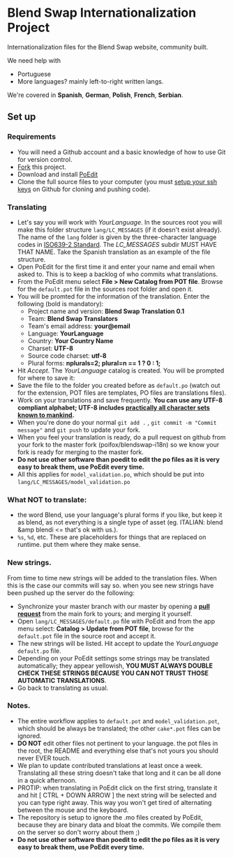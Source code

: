 # Blend Swap Internationalization Project

Internationalization files for the Blend Swap website, community built.

We need help with 

* Portuguese
* More languages? mainly left-to-right written langs.

We're covered in __Spanish__, __German__, __Polish__, __French__, __Serbian__.

## Set up

### Requirements

* You will need a Github account and a basic knowledge of how to use Git for version control.
* [Fork](https://help.github.com/articles/fork-a-repo) this project.
* Download and install [PoEdit](http://www.poedit.net)
* Clone the full source files to your computer (you must [setup your ssh keys](https://help.github.com/articles/generating-ssh-keys) on Github for cloning and pushing code).

### Translating
* Let's say you will work with *YourLanguage*. In the sources root you will make this folder structure `lang/LC_MESSAGES` (if it doesn't exist already). The name of the `lang` folder is given by the three-character language codes in [ISO639-2 Standard](http://www.loc.gov/standards/iso639-2/php/code_list.php). The *LC_MESSAGES* subdir MUST HAVE THAT NAME. Take the Spanish translation as an example of the file structure.
* Open PoEdit for the first time it and enter your name and email when asked to. This is to keep a backlog of who commits what translations.
* From the PoEdit menu select __File > New Catalog from POT file__. Browse for the `default.pot` file in the sources root folder and open it.
* You will be promted for the information of the translation.
    Enter the following (bold is mandatory):
    * Project name and version: __Blend Swap Translation 0.1__
    * Team: __Blend Swap Translators__
    * Team's email address: __your@email__
    * Language: __YourLanguage__
    * Country: __Your Country Name__
    * Charset: __UTF-8__
    * Source code charset: __utf-8__
    * Plural forms: __nplurals=2; plural=n == 1 ? 0 : 1;__
* Hit *Accept*. The *YourLanguage* catalog is created. You will be prompted for where to save it:
* Save the file to the folder you created before as `default.po` (watch out for the extension, POT files are templates, PO files are translations files).
* Work on your translations and save frequently. __You can use any UTF-8 compliant alphabet; UTF-8 includes [practically all character sets known to mankind](http://en.wikipedia.org/wiki/List_of_Unicode_Characters).__
* When you're done do your normal `git add .` , `git commit -m "Commit message"` and `git push` to update your fork.
* When you feel your translation is ready, do a pull request on github from your fork to the master fork (poifox/blendswap-i18n) so we know your fork is ready for merging to the master fork.
* __Do not use other software than poedit to edit the po files as it is very easy to break them, use PoEdit every time.__
* All this applies for `model_validation.po`, which should be put into `lang/LC_MESSAGES/model_validation.po`

### What NOT to translate:

* the word Blend, use your language's plural forms if you like, but keep it as blend, as not everything is a single type of asset (eg. ITALIAN: blend &amp blendi <= that's ok with us.).
* `%s`, `%d`, etc. These are placeholders for things that are replaced on runtime. put them where they make sense.

### New strings.

From time to time new strings will be added to the translation files. When this is the case our commits will say so. when you see new strings have been pushed up the server do the following:

* Synchronize your master branch with our master by opening a __[pull request](https://help.github.com/articles/using-pull-requests)__ from the main fork to yours; and merging it yourself.
* Open `lang/LC_MESSAGES/default.po` file with PoEdit and from the app menu select: __Catalog > Update from POT file__, browse for the `default.pot` file in the source root and accept it.
* The new strings will be listed. Hit accept to update the *YourLanguage* `default.po` file.
* Depending on your PoEdit settings some strings may be translated automatically; they appear yellowish, __YOU MUST ALWAYS DOUBLE CHECK THESE STRINGS BECAUSE YOU CAN NOT TRUST THOSE AUTOMATIC TRANSLATIONS__.
* Go back to translating as usual.

### Notes.

* The entire workflow applies to `default.pot` and `model_validation.pot`, which should be always be translated; the other `cake*.pot` files can be ignored.
* __DO NOT__ edit other files not pertinent to your language. the pot files in the root, the README and everything else that's not yours you should never EVER touch.
* We plan to update contributed translations at least once a week. Translating all these string doesn't take that long and it can be all done in a quick afternoon.
* PROTIP: when translating in PoEdit click on the first string, translate it and hit [ CTRL + DOWN ARROW ] the next string will be selected and you can type right away. This way you won't get tired of alternating between the mouse and the keyboard.
* The repository is setup to ignore the .mo files created by PoEdit, because they are binary data and bloat the commits. We compile them on the server so don't worry about them ;)
* __Do not use other software than poedit to edit the po files as it is very easy to break them, use PoEdit every time.__
